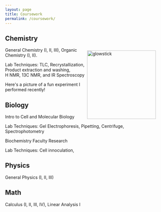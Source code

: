 ```yaml
---
layout: page
title: Coursework
permalink: /coursework/
---
```


## Chemistry
 <img src="{{site.baseurl}}/images/IMG_0468.JPG" alt="glowstick" width="225" style="float: right; margin-top: 10px; margin-right: 10px" />
General Chemistry (I, II, III), Organic Chemistry (I, II).

  Lab Techniques: TLC, Recrystallization,<br>Product extraction and washing,<br>H NMR, 13C NMR, and IR Spectroscopy
 
  Here's a picture of a fun experiment I performed recently!
  
  
## Biology
Intro to Cell and Molecular Biology

  Lab Techniques: Gel Electrophoresis, Pipetting, Centrifuge, Spectrophotometry

Biochemistry Faculty Research

  Lab Techniques: Cell innoculation, 
## Physics
General Physics (I, II, III)

## Math
Calculus (I, II, III, IV), Linear Analysis I


